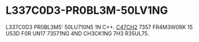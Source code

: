 # L337C0D3-PR0BL3M-50LV1NG 
L337C0D3 PR0BL3M5' 50LU710N5 1N C++. [C47CH2](https://github.com/catchorg/Catch2) 7357 FR4M3W0RK 15 U53D F0R UN17 73571NG 4ND CH3CK1NG 7H3 R35UL75.

